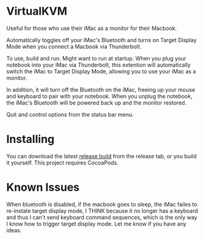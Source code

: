 VirtualKVM
==========

Useful for those who use their iMac as a monitor for their Macbook.

Automatically toggles off your iMac's Bluetooth and turns on Target Display Mode when you connect a Macbook via Thunderbolt.

To use, build and run. Might want to run at startup. When you plug your notebook into your iMac via Thunderbolt,
this extention will automatically switch the iMac to Target Display Mode, allowing you to use your iMac as a monitor.

In addition, it will turn off the Bluetooth on the iMac, freeing up your mouse and keyboard to pair with your notebook.
When you unplug the notebook, the iMac's Bluetooth will be powered back up and the monitor restored.

Quit and control options from the status bar menu.

Installing
===========

You can download the latest [release build](https://github.com/duanefields/VirtualKVM/releases) from the release tab, or you build it yourself. This project
requires CocoaPods.

Known Issues
============

When bluetooth is disabled, if the macbook goes to sleep, the iMac failes to re-instate target display mode, I THINK because it no longer has a keyboard and thus I can't send keyboard command sequences, which is the only way I know how to trigger
target display mode. Let me know if you have any ideas.

